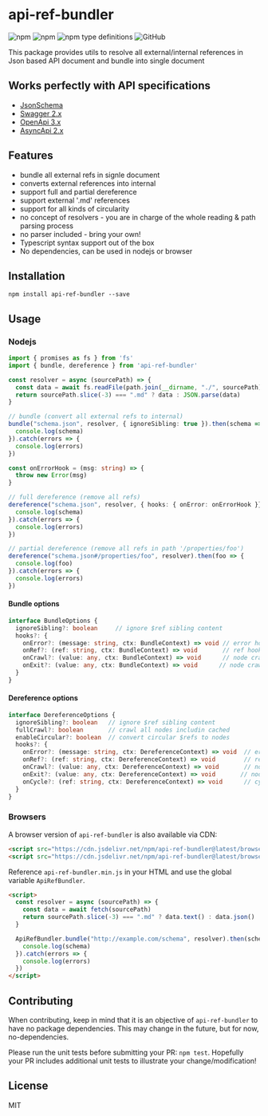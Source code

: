 # api-ref-bundler
<img alt="npm" src="https://img.shields.io/npm/v/api-ref-bundler"> <img alt="npm" src="https://img.shields.io/npm/dm/api-ref-bundler?label=npm"> <img alt="npm type definitions" src="https://img.shields.io/npm/types/api-ref-bundler"> <img alt="GitHub" src="https://img.shields.io/github/license/udamir/api-ref-bundler">

This package provides utils to resolve all external/internal references in Json based API document and bundle into single document

## Works perfectly with API specifications

- [JsonSchema](https://json-schema.org/draft/2020-12/json-schema-core.html)
- [Swagger 2.x](https://github.com/swagger-api/swagger-spec/blob/master/versions/2.0.md)
- [OpenApi 3.x](https://github.com/OAI/OpenAPI-Specification/blob/main/versions/3.0.3.md)
- [AsyncApi 2.x](https://www.asyncapi.com/docs/specifications/v2.4.0)

## Features
- bundle all external refs in signle document
- converts external references into internal
- support full and partial dereference
- support external '.md' references
- support for all kinds of circularity
- no concept of resolvers - you are in charge of the whole reading & path parsing process
- no parser included - bring your own!
- Typescript syntax support out of the box
- No dependencies, can be used in nodejs or browser

## Installation
```SH
npm install api-ref-bundler --save
```

## Usage

### Nodejs
```ts
import { promises as fs } from 'fs'
import { bundle, dereference } from 'api-ref-bundler'

const resolver = async (sourcePath) => {
  const data = await fs.readFile(path.join(__dirname, "./", sourcePath), "utf8")
  return sourcePath.slice(-3) === ".md" ? data : JSON.parse(data)      
}

// bundle (convert all external refs to internal)
bundle("schema.json", resolver, { ignoreSibling: true }).then(schema => {
  console.log(schema)
}).catch(errors => {
  console.log(errors)
})

const onErrorHook = (msg: string) => {
  throw new Error(msg)
}

// full dereference (remove all refs)
dereference("schema.json", resolver, { hooks: { onError: onErrorHook }}).then(schema => {
  console.log(schema)
}).catch(errors => {
  console.log(errors)
})

// partial dereference (remove all refs in path '/properties/foo')
dereference("schema.json#/properties/foo", resolver).then(foo => {
  console.log(foo)
}).catch(errors => {
  console.log(errors)
})

```

#### Bundle options
```ts
interface BundleOptions {
  ignoreSibling?: boolean     // ignore $ref sibling content
  hooks?: {
    onError?: (message: string, ctx: BundleContext) => void // error hook
    onRef?: (ref: string, ctx: BundleContext) => void       // ref hook
    onCrawl?: (value: any, ctx: BundleContext) => void      // node crawl hook
    onExit?: (value: any, ctx: BundleContext) => void      // node crawl exit hook
  }
}
```

#### Dereference options
```ts
interface DereferenceOptions {
  ignoreSibling?: boolean   // ignore $ref sibling content
  fullCrawl?: boolean       // crawl all nodes includin cached
  enableCircular?: boolean  // convert circular $refs to nodes
  hooks?: {
    onError?: (message: string, ctx: DereferenceContext) => void  // error hook
    onRef?: (ref: string, ctx: DereferenceContext) => void        // ref hook
    onCrawl?: (value: any, ctx: DereferenceContext) => void       // node crawl hook
    onExit?: (value: any, ctx: DereferenceContext) => void       // node crawl exit hook
    onCycle?: (ref: string, ctx: DereferenceContext) => void      // cycle refs hook
  }
}
```

### Browsers

A browser version of `api-ref-bundler` is also available via CDN:
```html
<script src="https://cdn.jsdelivr.net/npm/api-ref-bundler@latest/browser/api-ref-bundler.es.js"></script>
<script src="https://cdn.jsdelivr.net/npm/api-ref-bundler@latest/browser/api-ref-bundler.umd.js"></script>
```

Reference `api-ref-bundler.min.js` in your HTML and use the global variable `ApiRefBundler`.
```HTML
<script>
  const resolver = async (sourcePath) => {
    const data = await fetch(sourcePath)
    return sourcePath.slice(-3) === ".md" ? data.text() : data.json()
  }

  ApiRefBundler.bundle("http://example.com/schema", resolver).then(schema => {
    console.log(schema)
  }).catch(errors => {
    console.log(errors)
  })  
</script>
```

## Contributing
When contributing, keep in mind that it is an objective of `api-ref-bundler` to have no package dependencies. This may change in the future, but for now, no-dependencies.

Please run the unit tests before submitting your PR: `npm test`. Hopefully your PR includes additional unit tests to illustrate your change/modification!

## License

MIT
